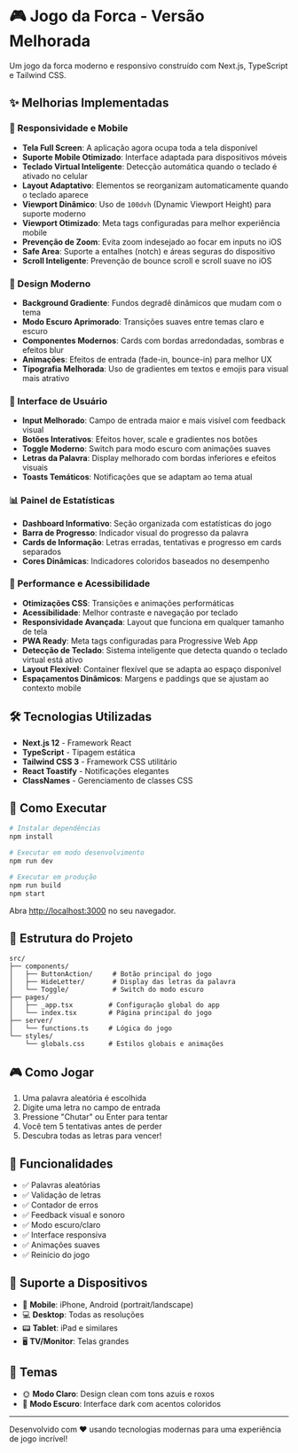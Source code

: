 # 🎮 Jogo da Forca - Versão Melhorada

Um jogo da forca moderno e responsivo construído com Next.js, TypeScript e Tailwind CSS.

## ✨ Melhorias Implementadas

### 📱 Responsividade e Mobile
- **Tela Full Screen**: A aplicação agora ocupa toda a tela disponível
- **Suporte Mobile Otimizado**: Interface adaptada para dispositivos móveis
- **Teclado Virtual Inteligente**: Detecção automática quando o teclado é ativado no celular
- **Layout Adaptativo**: Elementos se reorganizam automaticamente quando o teclado aparece
- **Viewport Dinâmico**: Uso de `100dvh` (Dynamic Viewport Height) para suporte moderno
- **Viewport Otimizado**: Meta tags configuradas para melhor experiência mobile
- **Prevenção de Zoom**: Evita zoom indesejado ao focar em inputs no iOS
- **Safe Area**: Suporte a entalhes (notch) e áreas seguras do dispositivo
- **Scroll Inteligente**: Prevenção de bounce scroll e scroll suave no iOS

### 🎨 Design Moderno
- **Background Gradiente**: Fundos degradê dinâmicos que mudam com o tema
- **Modo Escuro Aprimorado**: Transições suaves entre temas claro e escuro
- **Componentes Modernos**: Cards com bordas arredondadas, sombras e efeitos blur
- **Animações**: Efeitos de entrada (fade-in, bounce-in) para melhor UX
- **Tipografia Melhorada**: Uso de gradientes em textos e emojis para visual mais atrativo

### 🔧 Interface de Usuário
- **Input Melhorado**: Campo de entrada maior e mais visível com feedback visual
- **Botões Interativos**: Efeitos hover, scale e gradientes nos botões
- **Toggle Moderno**: Switch para modo escuro com animações suaves
- **Letras da Palavra**: Display melhorado com bordas inferiores e efeitos visuais
- **Toasts Temáticos**: Notificações que se adaptam ao tema atual

### 📊 Painel de Estatísticas
- **Dashboard Informativo**: Seção organizada com estatísticas do jogo
- **Barra de Progresso**: Indicador visual do progresso da palavra
- **Cards de Informação**: Letras erradas, tentativas e progresso em cards separados
- **Cores Dinâmicas**: Indicadores coloridos baseados no desempenho

### 🚀 Performance e Acessibilidade
- **Otimizações CSS**: Transições e animações performáticas
- **Acessibilidade**: Melhor contraste e navegação por teclado
- **Responsividade Avançada**: Layout que funciona em qualquer tamanho de tela
- **PWA Ready**: Meta tags configuradas para Progressive Web App
- **Detecção de Teclado**: Sistema inteligente que detecta quando o teclado virtual está ativo
- **Layout Flexível**: Container flexível que se adapta ao espaço disponível
- **Espaçamentos Dinâmicos**: Margens e paddings que se ajustam ao contexto mobile

## 🛠️ Tecnologias Utilizadas

- **Next.js 12** - Framework React
- **TypeScript** - Tipagem estática
- **Tailwind CSS 3** - Framework CSS utilitário
- **React Toastify** - Notificações elegantes
- **ClassNames** - Gerenciamento de classes CSS

## 🚀 Como Executar

```bash
# Instalar dependências
npm install

# Executar em modo desenvolvimento
npm run dev

# Executar em produção
npm run build
npm start
```

Abra [http://localhost:3000](http://localhost:3000) no seu navegador.

## 📁 Estrutura do Projeto

```
src/
├── components/
│   ├── ButtonAction/     # Botão principal do jogo
│   ├── HideLetter/       # Display das letras da palavra
│   └── Toggle/           # Switch do modo escuro
├── pages/
│   ├── _app.tsx         # Configuração global do app
│   └── index.tsx        # Página principal do jogo
├── server/
│   └── functions.ts     # Lógica do jogo
└── styles/
    └── globals.css      # Estilos globais e animações
```

## 🎮 Como Jogar

1. Uma palavra aleatória é escolhida
2. Digite uma letra no campo de entrada
3. Pressione "Chutar" ou Enter para tentar
4. Você tem 5 tentativas antes de perder
5. Descubra todas as letras para vencer!

## 🔄 Funcionalidades

- ✅ Palavras aleatórias
- ✅ Validação de letras
- ✅ Contador de erros
- ✅ Feedback visual e sonoro
- ✅ Modo escuro/claro
- ✅ Interface responsiva
- ✅ Animações suaves
- ✅ Reinício do jogo

## 📱 Suporte a Dispositivos

- 📱 **Mobile**: iPhone, Android (portrait/landscape)
- 💻 **Desktop**: Todas as resoluções
- 📟 **Tablet**: iPad e similares
- 🖥️ **TV/Monitor**: Telas grandes

## 🎨 Temas

- 🌞 **Modo Claro**: Design clean com tons azuis e roxos
- 🌙 **Modo Escuro**: Interface dark com acentos coloridos

---

Desenvolvido com ❤️ usando tecnologias modernas para uma experiência de jogo incrível!
